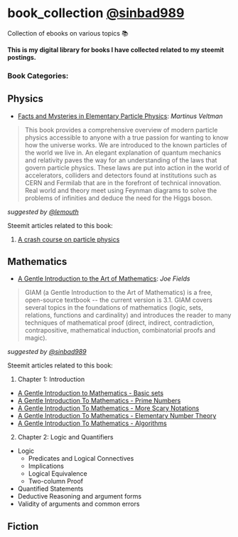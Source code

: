 # book_collection [@sinbad989](https://steemit.com/@sinbad989)
Collection of ebooks on various topics 📚 

**This is my digital library for books I have collected related to my steemit postings.**

### Book Categories:

## Physics
- [Facts and Mysteries in Elementary Particle Physics](https://github.com/valjen/book_collection/blob/master/Physics/Facts%20and%20Mysteries%20in%20Elementary%20Particle%20Physics.pdf): *Martinus Veltman*
> This book provides a comprehensive overview of modern particle physics accessible to anyone with a true passion for wanting to know how the universe works. We are introduced to the known particles of the world we live in. An elegant explanation of quantum mechanics and relativity paves the way for an understanding of the laws that govern particle physics. These laws are put into action in the world of accelerators, colliders and detectors found at institutions such as CERN and Fermilab that are in the forefront of technical innovation. Real world and theory meet using Feynman diagrams to solve the problems of infinities and deduce the need for the Higgs boson.

*suggested by [@lemouth](https://steemit.com/@lemouth)*

Steemit articles related to this book:
1. [A crash course on particle physics ](https://steemit.com/steemstem/@lemouth/a-crash-course-on-particle-physics-towards-our-steemstem-meetup-at-cern-5-the-challenges-of-the-searches-for-new-phenomena)

## Mathematics
- [A Gentle Introduction to the Art of Mathematics](https://github.com/valjen/book_collection/blob/master/Mathematics/A%20Gentle%20Introduction%20to%20the%20Art%20of%20Mathematics.pdf): *Joe Fields*
> GIAM (a Gentle Introduction to the Art of Mathematics) is a free, open-source textbook -- the current version is 3.1. GIAM covers several topics in the foundations of mathematics (logic, sets, relations, functions and cardinality) and introduces the reader to many techniques of mathematical proof (direct, indirect, contradiction, contrapositive, mathematical induction, combinatorial proofs and magic).

*suggested by [@sinbad989](https://steemit.com/@sinbad989)*

Steemit articles related to this book:
1. Chapter 1: Introduction 
- [A Gentle Introduction to Mathematics - Basic sets](https://steemit.com/steemstem/@sinbad989/a-gentle-introduction-to-mathematics-basic-sets)
- [A Gentle Introduction To Mathematics - Prime Numbers](https://steemit.com/mathematics/@sinbad989/a-gentle-introduction-to-mathematics-prime-numbers)
- [A Gentle Introduction To Mathematics - More Scary Notations]()
- [A Gentle Introduction To Mathematics - Elementary Number Theory](https://steemit.com/mathematics/@sinbad989/a-gentle-introduction-to-mathematics-elementary-number-theory)
- [A Gentle Introduction To Mathematics - Algorithms]()
2. Chapter 2: Logic and Quantifiers
- Logic 
    - Predicates and Logical Connectives
    - Implications
    - Logical Equivalence
    - Two-column Proof
- Quantified Statements
- Deductive Reasoning and argument forms
- Validity of arguments and common errors

## Fiction
